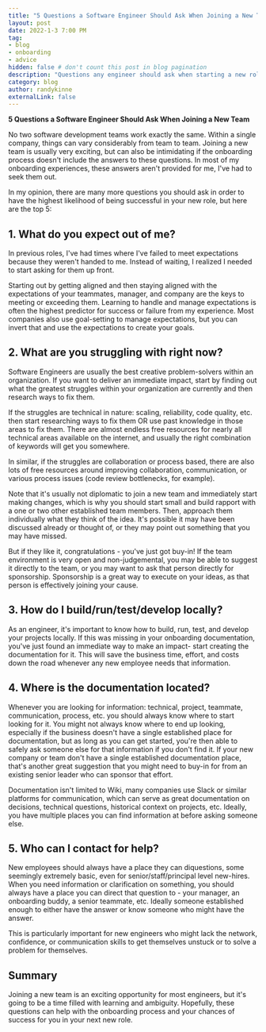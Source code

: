 ```yaml
---
title: "5 Questions a Software Engineer Should Ask When Joining a New Team"
layout: post
date: 2022-1-3 7:00 PM
tag:
- blog
- onboarding
- advice
hidden: false # don't count this post in blog pagination
description: "Questions any engineer should ask when starting a new role"
category: blog
author: randykinne
externalLink: false
---
```



 **5 Questions a Software Engineer Should Ask When Joining a New Team**

No two software development teams work exactly the same. Within a single company, things can vary considerably from team to team. Joining a new team is usually very exciting, but can also be intimidating if the onboarding process doesn't include the answers to these questions. In most of my onboarding experiences, these answers aren't provided for me, I've had to seek them out. 

In my opinion, there are many more questions you should ask in order to have the highest likelihood of being successful in your new role, but here are the top 5:
 
 **1. What do you expect out of me?**
---
In previous roles, I've had times where I've failed to meet expectations because they weren't handed to me. Instead of waiting, I realized I needed to start asking for them up front.

Starting out by getting aligned and then staying aligned with the expectations of your teammates, manager, and company are the keys to meeting or exceeding them. Learning to handle and manage expectations is often the highest predictor for success or failure from my experience. Most companies also use goal-setting to manage expectations, but you can invert that and use the expectations to create your goals.

**2. What are you struggling with right now?**
---
Software Engineers are usually the best creative problem-solvers within an organization. If you want to deliver an immediate impact, start by finding out what the greatest struggles within your organization are currently and then research ways to fix them.

If the struggles are technical in nature: scaling, reliability, code quality, etc. then start researching ways to fix them OR use past knowledge in those areas to fix them. There are almost endless free resources for nearly all technical areas available on the internet, and usually the right combination of keywords will get you somewhere.

In similar, if the struggles are collaboration or process based, there are also lots of free resources around improving collaboration, communication, or various process issues (code review bottlenecks, for example). 

Note that it's usually not diplomatic to join a new team and immediately start making changes, which is why you should start small and build rapport with a one or two other established team members. Then, approach them individually what they think of the idea. It's possible it may have been discussed already or thought of, or they may point out something that you may have missed. 

But if they like it, congratulations - you've just got buy-in! If the team environment is very open and non-judgemental, you may be able to suggest it directly to the team, or you may want to ask that person directly for sponsorship. Sponsorship is a great way to execute on your ideas, as that person is effectively joining your cause. 

**3. How do I build/run/test/develop locally?**
---
As an engineer, it's important to know how to build, run, test, and develop your projects locally. If this was missing in your onboarding documentation, you've just found an immediate way to make an impact- start creating the documentation for it. This will save the business time, effort, and costs down the road whenever any new employee needs that information.

**4. Where is the documentation located?**
---
Whenever you are looking for information: technical, project, teammate, communication, process, etc. you should always know where to start looking for it. You might not always know where to end up looking, especially if the business doesn't have a single established place for documentation, but as long as you can get started, you're then able to safely ask someone else for that information if you don't find it. If your new company or team don't have a single established documentation place, that's another great suggestion that you might need to buy-in for from an existing senior leader who can sponsor that effort.

Documentation isn't limited to Wiki, many companies use Slack or similar platforms for communication, which can serve as great documentation on decisions, technical questions, historical context on projects, etc. Ideally, you have multiple places you can find information at before asking someone else.

**5. Who can I contact for help?**
---
New employees should always have a place they can diquestions, some seemingly extremely basic, even for senior/staff/principal level new-hires. When you need information or clarification on something, you should always have a place you can direct that question to - your manager, an onboarding buddy, a senior teammate, etc. Ideally someone established enough to either have the answer or know someone who might have the answer. 

This is particularly important for new engineers who might lack the network, confidence, or communication skills to get themselves unstuck or to solve a problem for themselves.

**Summary**
--
Joining a new team is an exciting opportunity for most engineers, but it's going to be a time filled with learning and ambiguity. Hopefully, these questions can help with the onboarding process and your chances of success for you in your next new role.